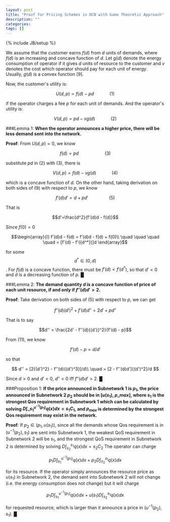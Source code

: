 ```yaml
---
layout: post
title: "Proof for Pricing Schemes in DCN with Game Theoretic Approach"
description: ""
categories: 
tags: []
---
```

{% include JB/setup %}

We assume that the customer earns $f(d)$ from $d$ units of demands, where $f(d)$ is an increasing and concave function of $d$. Let $g(d)$ denote the energy consumption of operator if it gives $d$ units of resource to the customer and $v$ denotes the cost which operator should pay for each unit of energy. Usually, $g(d)$ is a convex function [9].

Now, the customer's utility is:

$$       U(d,p) = f(d) - pd    \quad\quad\quad(1)$$

if the operator charges a fee $p$ for each unit of demands. And the operator's utility is:

$$       V(d,p) = pd - vg(d)   \quad\quad\quad(2)$$

###Lemma 1: 
**When the operator announces a higher price, there will be less demand sent into the network.**

__Proof__: From $U(d, p)=0$, we know 

$$    f(d) = pd \quad\quad\quad\quad\quad(3)$$

substitute $pd$ in (2) with (3), there is

$$    V(d, p)=f(d)-vg(d) \quad\quad\quad(4)$$

which is a concave function of $d$. On the other hand, taking derivation on both sides of (9) with respect to $p$, we know

$$    f'(d)d' = d + pd'      \quad\quad\quad\quad(5)       $$

That is 

$$d'=\frac{d^2}{f'(d)d - f(d)}$$

Since $f(0)=0$

$$\begin{array}{l}
f'(d)d - f(d) = f'(d)d - f(d) + f(0)\\
\quad \quad \quad \quad = [f'(d) - f'({d^*})]d
\end{array}$$

for some $${d^*} \in (0,d)$$. For $f(d)$ is a concave function, there must be $f'(d)<f'(d^*)$, so that $d'<0$ and $d$ is a decreasing function of $p$. █


###Lemma 2: 
**The demand quantity $d$ is a concave function of price of each unit resource, if and only if $f''(d)d'>2$.**

__Proof__: Take derivation on both sides of (5) with respect to $p$, we can get

$$f''(d){(d')^2} + f'(d)d'' = 2d' + pd''$$ 

That is to say

$$d'' = \frac{2d' - f''(d){(d')}^2}{f'(d) - p}$$ 

From (11), we know

$$f'(d) - p = d/d'$$ 

so that

$$ d'' = [2{(d')^2} - f''(d){(d')^3}]/d\\
\quad  = [2 - f''(d)d']{(d')^2}/d $$

Since $d>0$ and $d'<0$,  ${d''}<0$ iff ${f''}(d){d'} >2$. █



###Proposition 1: 
**If the price announced in Subnetwork 1 is $p_1$, the price announced in Subnetwork 2 $p_2$ should be in $[u(s_1), p\_{max}]$, where $s_1$ is the strongest Qos requirement in Subnetwork 1 which can be calculated by solving $D\int\_{s_1}^{u^{-1}(p_1)}{q(x)dx}={s_1}{C_1}$, and $p_{max}$ is determined by the strongest Qos requirement may exist in the network.**

__Proof__: If $p_2 \in (p_1, u(s_1))$, since all the demands whose Qos requirement is in $(u^{-1}(p_2), s_1)$ are sent into Subnetwork 1, the weakest QoS requirement in Subnetwork 2 will be $s_1$, and the strongest QoS requirement in Subnetwork 2 is determined by solving 
$D\int_{s_2}^{s_1} {q(x)dx} = {s_2}{C_2}$
The operator can charge

$${p_1}D\int_{s_1}^{u^{ - 1}(p_1)}{q(x)dx + {p_2}D\int_{s_2}^{s_1}{q(x)dx}}$$

for its resource. If the operator simply announces the resource price as $u(s_1)$ in Subnetwork 2, the demand sent into Subnetwork 2 will not change (i.e. the energy consumption does not change) but it will charge

$${p_1}D\int_{s_1}^{u^{ - 1}(p_1)}{q(x)dx + u(s_1)D\int_{s_2}^{s_1}{q(x)dx}}$$

for requested resource, which is larger than it announce a price in $(u^{-1}(p_2), s_1)$. █         




